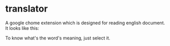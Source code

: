 # translator
A google chome extension which is designed for reading english document.
It looks like this:

To know what's the word's meaning, just select it.
